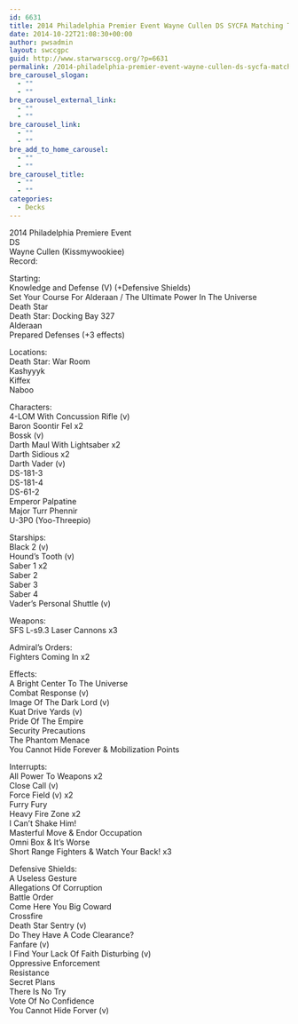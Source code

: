 ```yaml
---
id: 6631
title: 2014 Philadelphia Premier Event Wayne Cullen DS SYCFA Matching TIEs
date: 2014-10-22T21:08:30+00:00
author: pwsadmin
layout: swccgpc
guid: http://www.starwarsccg.org/?p=6631
permalink: /2014-philadelphia-premier-event-wayne-cullen-ds-sycfa-matching-ties/
bre_carousel_slogan:
  - ""
  - ""
bre_carousel_external_link:
  - ""
  - ""
bre_carousel_link:
  - ""
  - ""
bre_add_to_home_carousel:
  - ""
  - ""
bre_carousel_title:
  - ""
  - ""
categories:
  - Decks
---
```

2014 Philadelphia Premiere Event  
DS  
Wayne Cullen (Kissmywookiee)  
Record:

Starting:  
Knowledge and Defense (V) (+Defensive Shields)  
Set Your Course For Alderaan / The Ultimate Power In The Universe  
Death Star  
Death Star: Docking Bay 327  
Alderaan  
Prepared Defenses (+3 effects)

Locations:  
Death Star: War Room  
Kashyyyk  
Kiffex  
Naboo

Characters:  
4-LOM With Concussion Rifle (v)  
Baron Soontir Fel x2  
Bossk (v)  
Darth Maul With Lightsaber x2  
Darth Sidious x2  
Darth Vader (v)  
DS-181-3  
DS-181-4  
DS-61-2  
Emperor Palpatine  
Major Turr Phennir  
U-3P0 (Yoo-Threepio)

Starships:  
Black 2 (v)  
Hound&#8217;s Tooth (v)  
Saber 1 x2  
Saber 2  
Saber 3  
Saber 4  
Vader&#8217;s Personal Shuttle (v)

Weapons:  
SFS L-s9.3 Laser Cannons x3

Admiral&#8217;s Orders:  
Fighters Coming In x2

Effects:  
A Bright Center To The Universe  
Combat Response (v)  
Image Of The Dark Lord (v)  
Kuat Drive Yards (v)  
Pride Of The Empire  
Security Precautions  
The Phantom Menace  
You Cannot Hide Forever & Mobilization Points

Interrupts:  
All Power To Weapons x2  
Close Call (v)  
Force Field (v) x2  
Furry Fury  
Heavy Fire Zone x2  
I Can&#8217;t Shake Him!  
Masterful Move & Endor Occupation  
Omni Box & It&#8217;s Worse  
Short Range Fighters & Watch Your Back! x3

Defensive Shields:  
A Useless Gesture  
Allegations Of Corruption  
Battle Order  
Come Here You Big Coward  
Crossfire  
Death Star Sentry (v)  
Do They Have A Code Clearance?  
Fanfare (v)  
I Find Your Lack Of Faith Disturbing (v)  
Oppressive Enforcement  
Resistance  
Secret Plans  
There Is No Try  
Vote Of No Confidence  
You Cannot Hide Forver (v)